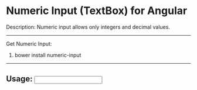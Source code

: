 Numeric Input (TextBox) for Angular
=======================================================

Description:
Numeric input allows only integers and decimal values.


-------------------------------------------------------
Get Numeric Input:
1. bower install numeric-input

--------------------------------------------------------
Usage:
<input type="text" numeric-input/>
-------------------------------------------------------
